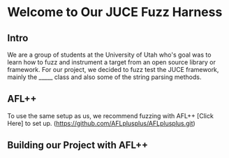 # Welcome to Our JUCE Fuzz Harness

## Intro
We are a group of students at the University of Utah who's goal was to learn how to fuzz and instrument a target from an open source library or framework. 
For our project, we decided to fuzz test the JUCE framework, mainly the _____ class and also some of the string parsing methods. 

## AFL++
To use the same setup as us, we recommend fuzzing with AFL++
[Click Here] to set up. (https://github.com/AFLplusplus/AFLplusplus.git)

## Building our Project with AFL++

